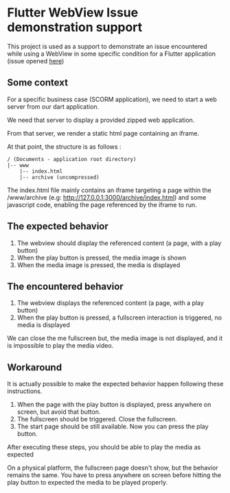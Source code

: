 # Flutter WebView Issue demonstration support

This project is used as a support to demonstrate an issue encountered while using a WebView in some specific condition for a Flutter application (issue opened [here](https://github.com/flutter/flutter/issues/41988))

## Some context

For a specific business case (SCORM application), we need to start a web server from our dart application.

We need that server to display a provided zipped web application.

From that server, we render a static html page containing an iframe.

At that point, the structure is as follows :

```
/ (Documents - application root directory)
|-- www
    |-- index.html
    |-- archive (uncompressed)
```

The index.html file mainly contains an iframe targeting a page within the /www/archive (e.g: http://127.0.0.1:3000/archive/index.html) and some javascript code, enabling the page referenced by the iframe to run.

## The expected behavior

1. The webview should display the referenced content (a page, with a play button)
2. When the play button is pressed, the media image is shown
3. When the media image is pressed, the media is displayed

## The encountered behavior

1. The webview displays the referenced content (a page, with a play button)
2. When the play button is pressed, a fullscreen interaction is triggered, no media is displayed

We can close the me fullscreen but, the media image is not displayed, and it is impossible to play the media video.

## Workaround

It is actually possible to make the expected behavior happen following these instructions.

1. When the page with the play button is displayed, press anywhere on screen, but avoid that button.
2. The fullscreen should be triggered. Close the fullscreen.
3. The start page should be still available. Now you can press the play button.

After executing these steps, you should be able to play the media as expected

On a physical platform, the fullscreen page doesn't show, but the behavior remains the same. You have to press anywhere on screen before hitting the play button to expected the media to be played properly.
